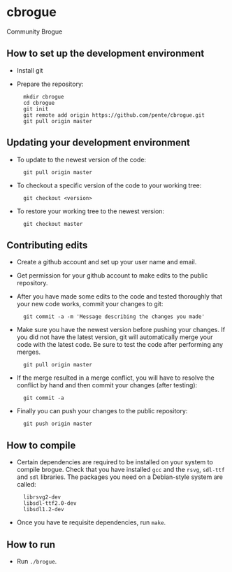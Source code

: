 cbrogue
=======

Community Brogue

How to set up the development environment
-----------------------------------------
* Install git
* Prepare the repository:

        mkdir cbrogue
        cd cbrogue
        git init
        git remote add origin https://github.com/pente/cbrogue.git
        git pull origin master

Updating your development environment
-------------------------------------
* To update to the newest version of the code:

        git pull origin master

* To checkout a specific version of the code to your working tree:

        git checkout <version>

* To restore your working tree to the newest version:

        git checkout master

Contributing edits
------------------
* Create a github account and set up your user name and email.
* Get permission for your github account to make edits to the public repository.
* After you have made some edits to the code and tested thoroughly that your
    new code works, commit your changes to git:
        
        git commit -a -m 'Message describing the changes you made'

* Make sure you have the newest version before pushing your changes. If you did
    not have the latest version, git will automatically merge your code with the
    latest code. Be sure to test the code after performing any merges.

        git pull origin master

* If the merge resulted in a merge conflict, you will have to resolve the
    conflict by hand and then commit your changes (after testing):

        git commit -a

* Finally you can push your changes to the public repository:

        git push origin master


How to compile
--------------
* Certain dependencies are required to be installed on your system to compile
    brogue. Check that you have installed `gcc` and the `rsvg`, `sdl-ttf` and
    `sdl` libraries. The packages you need on a Debian-style system are called:

        librsvg2-dev
        libsdl-ttf2.0-dev
        libsdl1.2-dev
* Once you have te requisite dependencies, run `make`.

How to run
----------
* Run `./brogue`.
